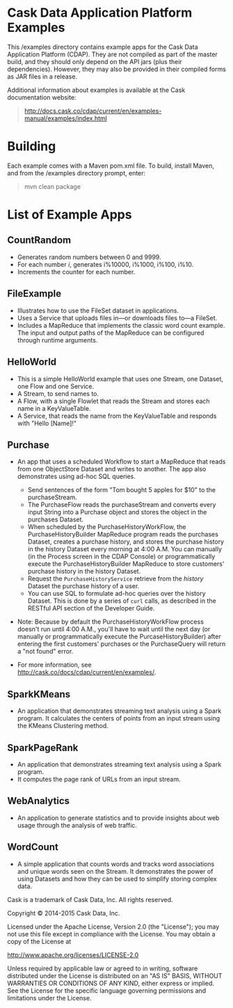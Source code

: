 # Cask Data Application Platform Examples

This /examples directory contains example apps for the Cask Data Application Platform (CDAP). 
They are not compiled as part of the master build, and they should only depend 
on the API jars (plus their dependencies). However, they may also be provided 
in their compiled forms as JAR files in a release.

Additional information about examples is available at the Cask documentation website:

>   http://docs.cask.co/cdap/current/en/examples-manual/examples/index.html


# Building

Each example comes with a Maven pom.xml file. To build, install Maven, and from the
/examples directory prompt, enter:

>   mvn clean package


# List of Example Apps

## CountRandom

- Generates random numbers between 0 and 9999.
- For each number *i*, generates i%10000, i%1000, i%100, i%10.
- Increments the counter for each number.

## FileExample

- Illustrates how to use the FileSet dataset in applications.
- Uses a Service that uploads files in—or downloads files to—a FileSet.
- Includes a MapReduce that implements the classic word count example. The input and output paths
  of the MapReduce can be configured through runtime arguments.

## HelloWorld

- This is a simple HelloWorld example that uses one Stream, one Dataset, one Flow and one
  Service.
- A Stream, to send names to.
- A Flow, with a single Flowlet that reads the Stream and stores each name in a KeyValueTable.
- A Service, that reads the name from the KeyValueTable and responds with "Hello [Name]!"

## Purchase

- An app that uses a scheduled Workflow to start a MapReduce that reads from one ObjectStore Dataset
  and writes to another. The app also demonstrates using ad-hoc SQL queries.

  - Send sentences of the form "Tom bought 5 apples for $10" to the purchaseStream.
  - The PurchaseFlow reads the purchaseStream and converts every input String into a
    Purchase object and stores the object in the purchases Dataset.
  - When scheduled by the PurchaseHistoryWorkFlow, the PurchaseHistoryBuilder MapReduce
    program reads the purchases Dataset, creates a purchase history, and stores the purchase
    history in the history Dataset every morning at 4:00 A.M. You can manually (in the
    Process screen in the CDAP Console) or programmatically execute the 
    PurchaseHistoryBuilder MapReduce to store customers' purchase history in the
    history Dataset.
  - Request the ``PurchaseHistoryService`` retrieve from the *history* Dataset the purchase history of a user.
  - You can use SQL to formulate ad-hoc queries over the history Dataset. This is done by
    a series of ``curl`` calls, as described in the RESTful API section of the Developer Guide.

- Note: Because by default the PurchaseHistoryWorkFlow process doesn't run until 4:00 A.M.,
  you'll have to wait until the next day (or manually or programmatically execute the
  PurcaseHistoryBuilder) after entering the first customers' purchases or the PurchaseQuery
  will return a "not found" error.
- For more information, see http://cask.co/docs/cdap/current/en/examples/.

## SparkKMeans

- An application that demonstrates streaming text analysis using a Spark program.
  It calculates the centers of points from an input stream using the KMeans Clustering method.  

## SparkPageRank

- An application that demonstrates streaming text analysis using a Spark program.
- It computes the page rank of URLs from an input stream.

## WebAnalytics

- An application to generate statistics and to provide insights about web usage through 
  the analysis of web traffic.

## WordCount

- A simple application that counts words and tracks word associations and unique words
  seen on the Stream. It demonstrates the power of using Datasets and how they can be used
  to simplify storing complex data.

Cask is a trademark of Cask Data, Inc. All rights reserved.

Copyright © 2014-2015 Cask Data, Inc.

Licensed under the Apache License, Version 2.0 (the "License"); you may not use this file
except in compliance with the License. You may obtain a copy of the License at

  http://www.apache.org/licenses/LICENSE-2.0

Unless required by applicable law or agreed to in writing, software distributed under the
License is distributed on an "AS IS" BASIS, WITHOUT WARRANTIES OR CONDITIONS OF ANY KIND, 
either express or implied. See the License for the specific language governing permissions
and limitations under the License.
